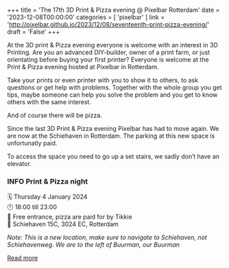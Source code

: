 +++
title = 'The 17th 3D Print & Pizza evening @ Pixelbar Rotterdam'
date = '2023-12-08T00:00:00'
categories = [ 
 'pixelbar' 
] 
link = 'http://pixelbar.github.io/2023/12/08/seventeenth-print-pizza-evening/'
draft = 'False'
+++

<p>At the 3D print &amp; Pizza evening everyone is welcome with an interest in 3D Printing. Are you an advanced DIY-builder, owner of a print farm, or just orientating before buying your first printer? Everyone is welcome at the Print &amp; Pizza evening hosted at Pixelbar in Rotterdam.</p>

<p>Take your prints or even printer with you to show it to others, to ask questions or get help with problems. Together with the whole group you get tips, maybe someone can help you solve the problem and you get to know others with the same interest.</p>

<p>And of course there will be pizza.</p>

<p>Since the last 3D Print &amp; Pizza evening Pixelbar has had to move again. We are now at the Schiehaven in Rotterdam. The parking at this new space is unfortunatly paid.</p>

<p>To access the space you need to go up a set stairs, we sadly don’t have an elevator.</p>

<h3 id="info-print--pizza-night"><strong>INFO Print &amp; Pizza night</strong><br /></h3>
<p>🗓 Thursday 4 January 2024<br />
🕛 18:00 till 23:00<br />
💸 Free entrance, pizza are paid for by Tikkie<br />
📍 Schiehaven 15C, 3024 EC, Rotterdam<br /></p>

<p><em>Note: This is a new location, make sure to navigate to Schiehaven, not Schiehavenweg. We are to the left of Buurman, our Buurman</em></p>

[Read more](http://pixelbar.github.io/2023/12/08/seventeenth-print-pizza-evening/)